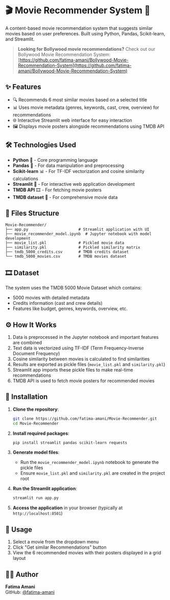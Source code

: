 # 🎬 Movie Recommender System 🍿

A content-based movie recommendation system that suggests similar movies based on user preferences. Built using Python, Pandas, Scikit-learn, and Streamlit.

> **Looking for Bollywood movie recommendations?** Check out our Bollywood Movie Recommendation System: [https://github.com/fatima-amani/Bollywood-Movie-Recommendation-System](https://github.com/fatima-amani/Bollywood-Movie-Recommendation-System)


## ✨ Features

- 🔍 Recommends 6 most similar movies based on a selected title
- 📊 Uses movie metadata (genres, keywords, cast, crew, overview) for recommendations
- 🌐 Interactive Streamlit web interface for easy interaction
- 🖼️ Displays movie posters alongside recommendations using TMDB API

## 🛠️ Technologies Used

- **Python** 🐍 - Core programming language
- **Pandas** 🐼 - For data manipulation and preprocessing
- **Scikit-learn** 📊 - For TF-IDF vectorization and cosine similarity calculations
- **Streamlit** 📱 - For interactive web application development
- **TMDB API** 🎞️ - For fetching movie posters
- **TMDB dataset** 🎥 - For comprehensive movie data

## 📁 Files Structure

```
Movie-Recommender/
├── app.py                      # Streamlit application with UI
├── movie_recommender_model.ipynb  # Jupyter notebook with model development
├── movie_list.pkl              # Pickled movie data
├── similarity.pkl              # Pickled similarity matrix
├── tmdb_5000_credits.csv       # TMDB credits dataset
└── tmdb_5000_movies.csv        # TMDB movies dataset
```

## 🎞️ Dataset

The system uses the TMDB 5000 Movie Dataset which contains:
- 5000 movies with detailed metadata
- Credits information (cast and crew details)
- Features like budget, genres, keywords, overview, etc.

## ⚙️ How It Works

1. Data is preprocessed in the Jupyter notebook and important features are combined
2. Text data is vectorized using TF-IDF (Term Frequency-Inverse Document Frequency)
3. Cosine similarity between movies is calculated to find similarities
4. Results are exported as pickle files (`movie_list.pkl` and `similarity.pkl`)
5. Streamlit app imports these pickle files to make real-time recommendations
6. TMDB API is used to fetch movie posters for recommended movies

## 🚀 Installation

1. **Clone the repository**:
   ```bash
   git clone https://github.com/fatima-amani/Movie-Recommender.git
   cd Movie-Recommender
   ```

2. **Install required packages**:
   ```bash
   pip install streamlit pandas scikit-learn requests
   ```

3. **Generate model files**:
   - Run the `movie_recommender_model.ipynb` notebook to generate the pickle files
   - Ensure `movie_list.pkl` and `similarity.pkl` are created in the project root

4. **Run the Streamlit application**:
   ```bash
   streamlit run app.py
   ```

5. **Access the application** in your browser (typically at `http://localhost:8501`)

## 📱 Usage

1. Select a movie from the dropdown menu
2. Click "Get similar Recommendations" button
3. View the 6 recommended movies with their posters displayed in a grid layout


## 👩‍💻 Author

**Fatima Amani**  
GitHub: [@fatima-amani](https://github.com/fatima-amani)

